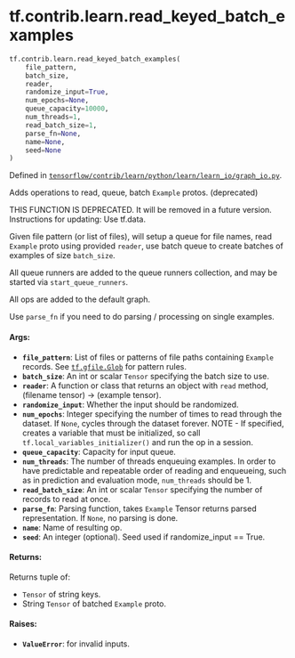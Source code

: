 <div itemscope itemtype="http://developers.google.com/ReferenceObject">
<meta itemprop="name" content="tf.contrib.learn.read_keyed_batch_examples" />
<meta itemprop="path" content="Stable" />
</div>

# tf.contrib.learn.read_keyed_batch_examples

``` python
tf.contrib.learn.read_keyed_batch_examples(
    file_pattern,
    batch_size,
    reader,
    randomize_input=True,
    num_epochs=None,
    queue_capacity=10000,
    num_threads=1,
    read_batch_size=1,
    parse_fn=None,
    name=None,
    seed=None
)
```



Defined in [`tensorflow/contrib/learn/python/learn/learn_io/graph_io.py`](https://www.tensorflow.org/code/tensorflow/contrib/learn/python/learn/learn_io/graph_io.py).

Adds operations to read, queue, batch `Example` protos. (deprecated)

THIS FUNCTION IS DEPRECATED. It will be removed in a future version.
Instructions for updating:
Use tf.data.

Given file pattern (or list of files), will setup a queue for file names,
read `Example` proto using provided `reader`, use batch queue to create
batches of examples of size `batch_size`.

All queue runners are added to the queue runners collection, and may be
started via `start_queue_runners`.

All ops are added to the default graph.

Use `parse_fn` if you need to do parsing / processing on single examples.

#### Args:

* <b>`file_pattern`</b>: List of files or patterns of file paths containing
      `Example` records. See <a href="../../../tf/gfile/Glob.md"><code>tf.gfile.Glob</code></a> for pattern rules.
* <b>`batch_size`</b>: An int or scalar `Tensor` specifying the batch size to use.
* <b>`reader`</b>: A function or class that returns an object with
    `read` method, (filename tensor) -> (example tensor).
* <b>`randomize_input`</b>: Whether the input should be randomized.
* <b>`num_epochs`</b>: Integer specifying the number of times to read through the
    dataset. If `None`, cycles through the dataset forever.
    NOTE - If specified, creates a variable that must be initialized, so call
    `tf.local_variables_initializer()` and run the op in a session.
* <b>`queue_capacity`</b>: Capacity for input queue.
* <b>`num_threads`</b>: The number of threads enqueuing examples. In order to have
    predictable and repeatable order of reading and enqueueing, such as in
    prediction and evaluation mode, `num_threads` should be 1.
* <b>`read_batch_size`</b>: An int or scalar `Tensor` specifying the number of
    records to read at once.
* <b>`parse_fn`</b>: Parsing function, takes `Example` Tensor returns parsed
    representation. If `None`, no parsing is done.
* <b>`name`</b>: Name of resulting op.
* <b>`seed`</b>: An integer (optional). Seed used if randomize_input == True.


#### Returns:

Returns tuple of:
- `Tensor` of string keys.
- String `Tensor` of batched `Example` proto.


#### Raises:

* <b>`ValueError`</b>: for invalid inputs.